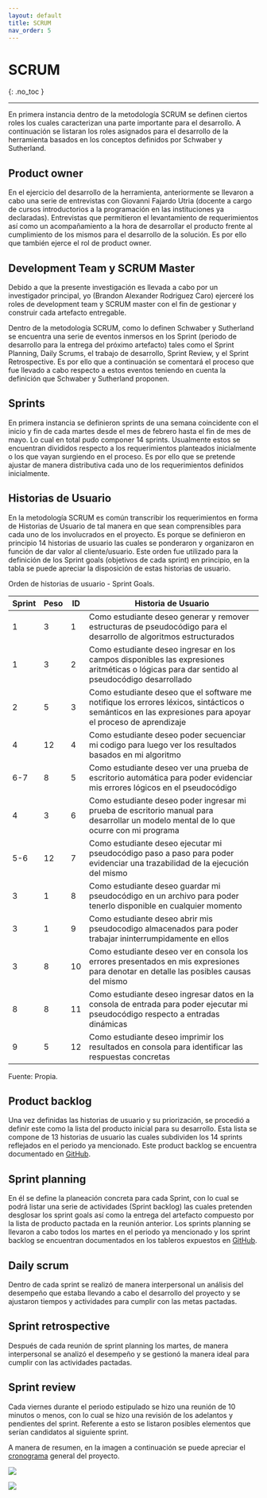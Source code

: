 ```yaml
---
layout: default
title: SCRUM
nav_order: 5
---
```


# SCRUM
{: .no_toc }

---

En primera instancia dentro de la metodología SCRUM se definen ciertos roles los cuales caracterizan una parte importante para el desarrollo. A continuación se listaran los roles asignados para el desarrollo de la herramienta basados en los conceptos definidos por Schwaber y Sutherland. 


## Product owner
En el ejercicio del desarrollo de la herramienta, anteriormente se llevaron a cabo una serie de entrevistas con Giovanni Fajardo Utria (docente a cargo de cursos introductorios a la programación en las instituciones ya declaradas). Entrevistas que permitieron el levantamiento de requerimientos así como un acompañamiento a la hora de desarrollar el producto frente al cumplimiento de los mismos para el desarrollo de la solución. Es por ello que también ejerce el rol de product owner. 


## Development Team y SCRUM Master 
Debido a que la presente investigación es llevada a cabo por un investigador principal, yo (Brandon Alexander Rodriguez Caro) ejerceré los roles de development team y SCRUM master con el fin de gestionar y construir cada artefacto entregable.

Dentro de la metodología SCRUM, como lo definen Schwaber y Sutherland se encuentra una serie de eventos inmersos en los Sprint (periodo de desarrollo para la entrega del próximo artefacto) tales como el Sprint Planning, Daily Scrums, el trabajo de desarrollo, Sprint Review, y el Sprint Retrospective. Es por ello que a continuación se comentará el proceso que fue llevado a cabo respecto a estos eventos teniendo en cuenta la definición que Schwaber y Sutherland proponen.


## Sprints
En primera instancia se definieron sprints de una semana coincidente con el inicio y fin de cada martes desde el mes de febrero hasta el fin de mes de mayo. Lo cual en total pudo componer 14 sprints. Usualmente estos se encuentran divididos respecto a los requerimientos planteados inicialmente o los que vayan surgiendo en el proceso. Es por ello que se pretende ajustar de manera distributiva cada uno de los requerimientos definidos inicialmente. 

## Historias de Usuario
En la metodología SCRUM es común transcribir los requerimientos en forma de Historias de Usuario de tal manera en que sean comprensibles para cada uno de los involucrados en el proyecto. Es porque se definieron en principio 14 historias de usuario las cuales se ponderaron y organizaron en función de dar valor al cliente/usuario. Este orden fue utilizado para la definición de los Sprint goals (objetivos de cada sprint) en principio, en la tabla se puede apreciar la disposición de estas historias de usuario.  


Orden de historias de usuario - Sprint Goals.


| Sprint  | Peso  |  ID |  Historia de Usuario |
|---|---|---|---|
|1	|3	|1	|Como estudiante deseo generar y remover estructuras de pseudocódigo para el desarrollo de algoritmos estructurados |
|1	|3	|2	|Como estudiante deseo ingresar en los campos disponibles las expresiones aritméticas o lógicas para dar sentido al pseudocódigo desarrollado |
|2	|5	|3	|Como estudiante deseo que el software me notifique los errores léxicos, sintácticos o semánticos en las expresiones para apoyar el proceso de aprendizaje |
|4	|12	|4	|Como estudiante deseo poder secuenciar mi codigo para luego ver los resultados basados en mi algoritmo |
|6-7	|8	|5	|Como estudiante deseo ver una prueba de escritorio automática para poder evidenciar mis errores lógicos en el pseudocódigo |
|4	|3	|6	|Como estudiante deseo poder ingresar mi prueba de escritorio manual para desarrollar un modelo mental de lo que ocurre con mi programa |
|5-6	|12	|7	|Como estudiante deseo ejecutar mi pseudocódigo paso a paso para poder evidenciar una trazabilidad de la ejecución del mismo |
|3	|1	|8	|Como estudiante deseo guardar mi pseudocódigo en un archivo para poder tenerlo disponible en cualquier momento |
|3	|1	|9	|Como estudiante deseo abrir mis pseudocodigo almacenados para poder trabajar ininterrumpidamente en ellos |
|3	|8	|10	|Como estudiante deseo ver en consola los errores presentados en mis expresiones para denotar en detalle las posibles causas del mismo |
|8	|8	|11	|Como estudiante deseo ingresar datos en la consola de entrada para poder ejecutar mi pseudocódigo respecto a entradas dinámicas |
|9	|5	|12	|Como estudiante deseo imprimir los resultados en consola para identificar las respuestas concretas |

Fuente: Propia.


## Product backlog
Una vez definidas las historias de usuario y su priorización, se procedió a definir este como la lista del producto inicial para su desarrollo. Esta lista se compone de 13 historias de usuario las cuales subdividen los 14 sprints reflejados en el periodo ya mencionado. Este product backlog se encuentra documentado en [GitHub](https://github.com/users/BrandonRodriguezC/projects/3).

## Sprint planning
En él se define la planeación concreta para cada Sprint, con lo cual se podrá listar una serie de actividades (Sprint backlog) las cuales pretenden desglosar los sprint goals así como la entrega del artefacto compuesto por la lista de producto pactada en la reunión anterior. Los sprints planning se llevaron a cabo todos los martes en el periodo ya mencionado y los sprint backlog se encuentran documentados en los tableros expuestos en [GitHub](https://github.com/users/BrandonRodriguezC/projects/3). 

## Daily scrum
Dentro de cada sprint se realizó de manera interpersonal un análisis del desempeño que estaba llevando a cabo el desarrollo del proyecto y se ajustaron tiempos y actividades para cumplir con las metas pactadas. 

## Sprint retrospective
Después de cada reunión de sprint planning los martes, de manera interpersonal se analizó el desempeño y se gestionó la manera ideal para cumplir con las actividades pactadas.    

## Sprint review
Cada viernes durante el periodo estipulado se hizo una reunión de 10 minutos o menos, con lo cual se hizo una revisión de los adelantos y pendientes del sprint. Referente a esto se listaron posibles elementos que serían candidatos al siguiente sprint. 

A manera de resumen, en la imagen a continuación se puede apreciar el [cronograma](https://github.com/BrandonRodriguezC/testdesk-documentacion/blob/main/docs/Cronograma.pdf) general del proyecto.

![](https://64.media.tumblr.com/4cad9f4bbb338b13aca96083423865be/2c5bc2ddef25d4b2-2f/s2048x3072/89ac64764cfde12b9d4d06d281ac2f5887dea971.png)


![](https://64.media.tumblr.com/4cad9f4bbb338b13aca96083423865be/2c5bc2ddef25d4b2-2f/s2048x3072/89ac64764cfde12b9d4d06d281ac2f5887dea971.png)
